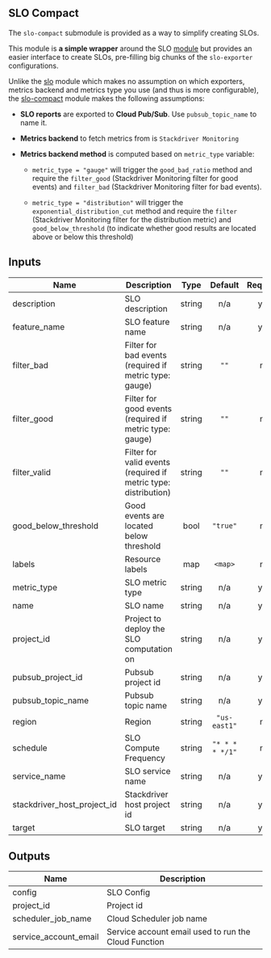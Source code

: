 ## SLO Compact

The `slo-compact` submodule is provided as a way to simplify creating SLOs.

This module is **a simple wrapper** around the SLO [module](../slo) but
provides an easier interface to create SLOs, pre-filling big chunks of the `slo-exporter` configurations.

Unlike the [slo](../slo) module which makes no assumption on which exporters, metrics backend and metrics type you use (and thus is more configurable), the [slo-compact](../slo-compact) module makes the following assumptions:

- **SLO reports** are exported to **Cloud Pub/Sub**. Use `pubsub_topic_name` to name it.

- **Metrics backend** to fetch metrics from is `Stackdriver Monitoring`

- **Metrics backend method** is computed based on `metric_type` variable:
  - `metric_type = "gauge"` will trigger the `good_bad_ratio` method and require the `filter_good` (Stackdriver Monitoring filter for good events) and
    `filter_bad` (Stackdriver Monitoring filter for bad events).

  - `metric_type = "distribution"` will trigger the `exponential_distribution_cut` method and require the `filter` (Stackdriver Monitoring filter for the distribution metric) and `good_below_threshold` (to indicate whether good results are located above or below this threshold)

<!-- BEGINNING OF PRE-COMMIT-TERRAFORM DOCS HOOK -->
## Inputs

| Name | Description | Type | Default | Required |
|------|-------------|:----:|:-----:|:-----:|
| description | SLO description | string | n/a | yes |
| feature\_name | SLO feature name | string | n/a | yes |
| filter\_bad | Filter for bad events (required if metric type: gauge) | string | `""` | no |
| filter\_good | Filter for good events (required if metric type: gauge) | string | `""` | no |
| filter\_valid | Filter for valid events (required if metric type: distribution) | string | `""` | no |
| good\_below\_threshold | Good events are located below threshold | bool | `"true"` | no |
| labels | Resource labels | map | `<map>` | no |
| metric\_type | SLO metric type | string | n/a | yes |
| name | SLO name | string | n/a | yes |
| project\_id | Project to deploy the SLO computation on | string | n/a | yes |
| pubsub\_project\_id | Pubsub project id | string | n/a | yes |
| pubsub\_topic\_name | Pubsub topic name | string | n/a | yes |
| region | Region | string | `"us-east1"` | no |
| schedule | SLO Compute Frequency | string | `"* * * * */1"` | no |
| service\_name | SLO service name | string | n/a | yes |
| stackdriver\_host\_project\_id | Stackdriver host project id | string | n/a | yes |
| target | SLO target | string | n/a | yes |

## Outputs

| Name | Description |
|------|-------------|
| config | SLO Config |
| project\_id | Project id |
| scheduler\_job\_name | Cloud Scheduler job name |
| service\_account\_email | Service account email used to run the Cloud Function |

<!-- END OF PRE-COMMIT-TERRAFORM DOCS HOOK -->
